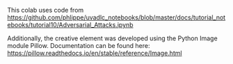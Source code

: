 This colab uses code from https://github.com/phlippe/uvadlc_notebooks/blob/master/docs/tutorial_notebooks/tutorial10/Adversarial_Attacks.ipynb

Additionally, the creative element was developed using the Python Image module Pillow. Documentation can be found here: https://pillow.readthedocs.io/en/stable/reference/Image.html
